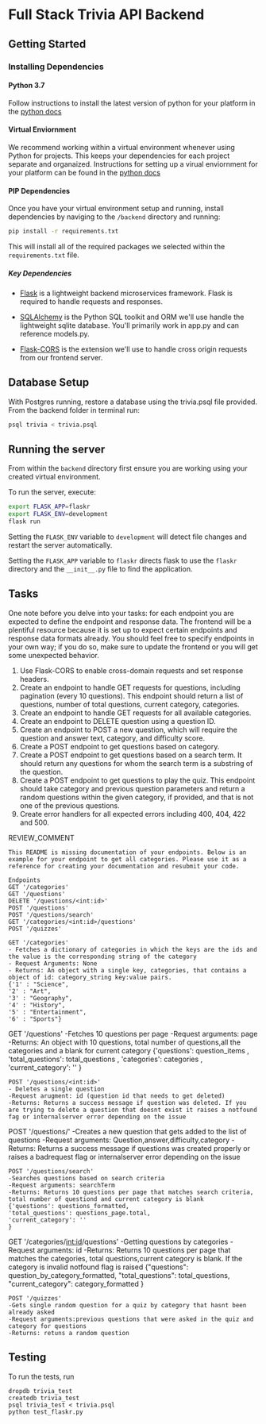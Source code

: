 # Full Stack Trivia API Backend

## Getting Started

### Installing Dependencies

#### Python 3.7

Follow instructions to install the latest version of python for your platform in the [python docs](https://docs.python.org/3/using/unix.html#getting-and-installing-the-latest-version-of-python)

#### Virtual Enviornment

We recommend working within a virtual environment whenever using Python for projects. This keeps your dependencies for each project separate and organaized. Instructions for setting up a virual enviornment for your platform can be found in the [python docs](https://packaging.python.org/guides/installing-using-pip-and-virtual-environments/)

#### PIP Dependencies

Once you have your virtual environment setup and running, install dependencies by naviging to the `/backend` directory and running:

```bash
pip install -r requirements.txt
```

This will install all of the required packages we selected within the `requirements.txt` file.

##### Key Dependencies

- [Flask](http://flask.pocoo.org/)  is a lightweight backend microservices framework. Flask is required to handle requests and responses.

- [SQLAlchemy](https://www.sqlalchemy.org/) is the Python SQL toolkit and ORM we'll use handle the lightweight sqlite database. You'll primarily work in app.py and can reference models.py. 

- [Flask-CORS](https://flask-cors.readthedocs.io/en/latest/#) is the extension we'll use to handle cross origin requests from our frontend server. 

## Database Setup
With Postgres running, restore a database using the trivia.psql file provided. From the backend folder in terminal run:
```bash
psql trivia < trivia.psql
```

## Running the server

From within the `backend` directory first ensure you are working using your created virtual environment.

To run the server, execute:

```bash
export FLASK_APP=flaskr
export FLASK_ENV=development
flask run
```

Setting the `FLASK_ENV` variable to `development` will detect file changes and restart the server automatically.

Setting the `FLASK_APP` variable to `flaskr` directs flask to use the `flaskr` directory and the `__init__.py` file to find the application. 

## Tasks

One note before you delve into your tasks: for each endpoint you are expected to define the endpoint and response data. The frontend will be a plentiful resource because it is set up to expect certain endpoints and response data formats already. You should feel free to specify endpoints in your own way; if you do so, make sure to update the frontend or you will get some unexpected behavior. 

1. Use Flask-CORS to enable cross-domain requests and set response headers. 
2. Create an endpoint to handle GET requests for questions, including pagination (every 10 questions). This endpoint should return a list of questions, number of total questions, current category, categories. 
3. Create an endpoint to handle GET requests for all available categories. 
4. Create an endpoint to DELETE question using a question ID. 
5. Create an endpoint to POST a new question, which will require the question and answer text, category, and difficulty score. 
6. Create a POST endpoint to get questions based on category. 
7. Create a POST endpoint to get questions based on a search term. It should return any questions for whom the search term is a substring of the question. 
8. Create a POST endpoint to get questions to play the quiz. This endpoint should take category and previous question parameters and return a random questions within the given category, if provided, and that is not one of the previous questions. 
9. Create error handlers for all expected errors including 400, 404, 422 and 500. 

REVIEW_COMMENT
```
This README is missing documentation of your endpoints. Below is an example for your endpoint to get all categories. Please use it as a reference for creating your documentation and resubmit your code. 

Endpoints
GET '/categories'
GET '/questions'
DELETE '/questions/<int:id>'
POST '/questions'
POST '/questions/search'
GET '/categories/<int:id>/questions'
POST '/quizzes'

GET '/categories'
- Fetches a dictionary of categories in which the keys are the ids and the value is the corresponding string of the category
- Request Arguments: None
- Returns: An object with a single key, categories, that contains a object of id: category_string key:value pairs. 
{'1' : "Science",
'2' : "Art",
'3' : "Geography",
'4' : "History",
'5' : "Entertainment",
'6' : "Sports"}

```
GET '/questions'
-Fetches 10 questions per page 
-Request arguments: page 
-Returns: An object with 10 questions, total number of questions,all the categories and a blank for current category
 {'questions': question_items ,
      'total_questions': total_questions ,
      'categories': categories ,
      'current_category': '' }
```
POST '/questions/<int:id>'
- Deletes a single question 
-Request arugment: id (question id that needs to get deleted)
-Returns: Returns a success message if question was deleted. If you are trying to delete a question that doesnt exist it raises a notfound fag or internalserver error depending on the issue

```
POST '/questions/'
-Creates a new question that gets added to the list of questions
-Request arguments: Question,answer,difficulty,category
-Returns: Returns a success message if questions was created properly or raises a badrequest flag or internalserver error depending on the issue

```
POST '/questions/search'
-Searches questions based on search criteria 
-Request arguments: searchTerm
-Returns: Returns 10 questions per page that matches search criteria, total number of questiond and current category is blank
{'questions': questions_formatted,
'total_questions': questions_page.total,
'current_category': ''
}

```
GET '/categories/<int:id>/questions'
-Getting questions by categories 
-Request arguments: id
-Returns: Returns 10 questions per page that matches the categories, total questions,current category is blank. If the category is invalid notfound flag is raised 
{"questions": question_by_category_formatted,
"total_questions": total_questions,
"current_category": category_formatted
}

```
POST '/quizzes'
-Gets single random question for a quiz by category that hasnt been already asked
-Request arguments:previous questions that were asked in the quiz and category for questions
-Returns: retuns a random question
```

## Testing
To run the tests, run
```
dropdb trivia_test
createdb trivia_test
psql trivia_test < trivia.psql
python test_flaskr.py
```